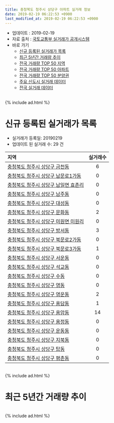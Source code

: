 ```yaml
---
title: 충청북도 청주시 상당구 아파트 실거래 정보
date: 2019-02-19 06:22:53 +0900
last_modified_at: 2019-02-19 06:22:53 +0900
---
```


* 업데이트 : 2019-02-19
* 자료 출처 : [국토교통부 실거래가 공개시스템](http://rt.molit.go.kr)
* 바로 가기
    * [신규 등록된 실거래가 목록](#신규-등록된-실거래가-목록)
    * [최근 5년간 거래량 추이](#최근-5년간-거래량-추이)
    * [전국 거래량 TOP 50 지역](https://ayogom.github.io/apt-trade-info/최근-3개월-전국에서-가장-거래가-많이-발생한-지역)
    * [전국 거래량 TOP 50 아파트](https://ayogom.github.io/apt-trade-info/최근-3개월-전국에서-가장-거래가-많이-발생한-아파트)
    * [전국 거래량 TOP 50 분양권](https://ayogom.github.io/apt-trade-info/최근-3개월-전국에서-가장-거래가-많이-발생한-분양권)
    * [주요 신도시 실거래 데이터](https://ayogom.github.io/apt-trade-info/주요-신도시)
    * [전국 실거래 데이터](https://ayogom.github.io/apt-trade-info/전국)

<br>
{% include ad.html %}
<br>

# 신규 등록된 실거래가 목록
* 실거래가 등록일: 20190219
* 업데이트 된 실거래 수: 29 건


|지역|실거래수|
|:---|:---:|
|[충청북도 청주시 상당구 금천동](https://ayogom.github.io/apt-trade-info/충청북도-청주시-상당구-금천동)|6|
|[충청북도 청주시 상당구 남문로1가동](https://ayogom.github.io/apt-trade-info/충청북도-청주시-상당구-남문로1가동)|0|
|[충청북도 청주시 상당구 남일면 효촌리](https://ayogom.github.io/apt-trade-info/충청북도-청주시-상당구-남일면-효촌리)|0|
|[충청북도 청주시 상당구 남주동](https://ayogom.github.io/apt-trade-info/충청북도-청주시-상당구-남주동)|0|
|[충청북도 청주시 상당구 대성동](https://ayogom.github.io/apt-trade-info/충청북도-청주시-상당구-대성동)|0|
|[충청북도 청주시 상당구 문화동](https://ayogom.github.io/apt-trade-info/충청북도-청주시-상당구-문화동)|2|
|[충청북도 청주시 상당구 미원면 미원리](https://ayogom.github.io/apt-trade-info/충청북도-청주시-상당구-미원면-미원리)|0|
|[충청북도 청주시 상당구 방서동](https://ayogom.github.io/apt-trade-info/충청북도-청주시-상당구-방서동)|3|
|[충청북도 청주시 상당구 북문로2가동](https://ayogom.github.io/apt-trade-info/충청북도-청주시-상당구-북문로2가동)|0|
|[충청북도 청주시 상당구 북문로3가동](https://ayogom.github.io/apt-trade-info/충청북도-청주시-상당구-북문로3가동)|1|
|[충청북도 청주시 상당구 서운동](https://ayogom.github.io/apt-trade-info/충청북도-청주시-상당구-서운동)|0|
|[충청북도 청주시 상당구 석교동](https://ayogom.github.io/apt-trade-info/충청북도-청주시-상당구-석교동)|0|
|[충청북도 청주시 상당구 수동](https://ayogom.github.io/apt-trade-info/충청북도-청주시-상당구-수동)|0|
|[충청북도 청주시 상당구 영동](https://ayogom.github.io/apt-trade-info/충청북도-청주시-상당구-영동)|0|
|[충청북도 청주시 상당구 영운동](https://ayogom.github.io/apt-trade-info/충청북도-청주시-상당구-영운동)|2|
|[충청북도 청주시 상당구 용담동](https://ayogom.github.io/apt-trade-info/충청북도-청주시-상당구-용담동)|1|
|[충청북도 청주시 상당구 용암동](https://ayogom.github.io/apt-trade-info/충청북도-청주시-상당구-용암동)|14|
|[충청북도 청주시 상당구 용정동](https://ayogom.github.io/apt-trade-info/충청북도-청주시-상당구-용정동)|0|
|[충청북도 청주시 상당구 운동동](https://ayogom.github.io/apt-trade-info/충청북도-청주시-상당구-운동동)|0|
|[충청북도 청주시 상당구 지북동](https://ayogom.github.io/apt-trade-info/충청북도-청주시-상당구-지북동)|0|
|[충청북도 청주시 상당구 탑동](https://ayogom.github.io/apt-trade-info/충청북도-청주시-상당구-탑동)|0|
|[충청북도 청주시 상당구 평촌동](https://ayogom.github.io/apt-trade-info/충청북도-청주시-상당구-평촌동)|0|


<br>
{% include ad.html %}
<br>

# 최근 5년간 거래량 추이


<div style="width:100%;">
    <canvas id="deal_progress" height="200"></canvas>
</div>

<script>
new Chart(document.getElementById("deal_progress"), {
    type: 'line',
    data: {
        labels: ['201402','201403','201404','201405','201406','201407','201408','201409','201410','201411','201412','201501','201502','201503','201504','201505','201506','201507','201508','201509','201510','201511','201512','201601','201602','201603','201604','201605','201606','201607','201608','201609','201610','201611','201612','201701','201702','201703','201704','201705','201706','201707','201708','201709','201710','201711','201712','201801','201802','201803','201804','201805','201806','201807','201808','201809','201810','201811','201812','201901','201902'],
        datasets: [{
            label: '매매',
            pointRadius: 1,
            data: [221, 260, 200, 201, 162, 201, 168, 182, 207, 177, 159, 174, 165, 227, 206, 167, 166, 149, 150, 119, 150, 108, 79, 102, 102, 150, 159, 118, 145, 112, 138, 134, 153, 113, 98, 86, 120, 143, 136, 117, 114, 153, 130, 138, 98, 125, 121, 202, 181, 245, 210, 151, 160, 156, 190, 177, 212, 162, 137, 131, 30],
            borderColor: "rgba(255, 201, 14, 1)",
            backgroundColor: "rgba(255, 201, 14, 0.5)",
            fill: false,
            lineTension: 0
        },{
            label: '전월세',
            pointRadius: 1,
            data: [124, 115, 91, 84, 66, 59, 76, 71, 79, 89, 53, 95, 85, 99, 87, 82, 75, 70, 64, 61, 71, 69, 74, 97, 89, 81, 85, 72, 68, 69, 60, 50, 69, 62, 61, 53, 89, 93, 72, 81, 83, 82, 60, 75, 65, 80, 86, 115, 108, 120, 98, 94, 85, 75, 82, 74, 119, 121, 130, 107, 31],
            borderColor: "rgba(0, 141, 185, 1)",
            backgroundColor: "rgba(0, 141, 185, 0.5)",
            fill: false,
            lineTension: 0
        }
        ]
    },
    options: {
        responsive: true,
        title: {
            display: false
        },
        tooltips: {
            mode: 'index',
            intersect: false
        },
        hover: {
            mode: 'nearest',
            intersect: true
        },
        scales: {
            xAxes: [{
                display: true,
                scaleLabel: {
                    display: true,
                    labelString: '년/월'
                }
            }],
            yAxes: [{
                display: true,
                ticks: {
                    suggestedMin: 0,
                },
                scaleLabel: {
                    display: true,
                    labelString: '실거래 수'
                }
            }]
        }
    }
});

</script>


<br>
{% include ad.html %}
<br>

